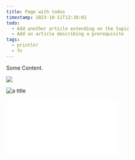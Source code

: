```yaml
---
title: Page with todos
timestamp: 2023-10-11T12:30:01
todo:
  - Add another article extending on the topic
  - Add an article describing a prerequisite
tags:
  - println!
  - fn
---
```


Some Content.

![](picture.png)

![a title](image.jpg)

![](examples/hello_world.rs)
